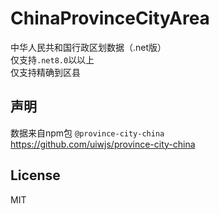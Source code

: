 # ChinaProvinceCityArea
中华人民共和国行政区划数据（.net版）  
仅支持```.net8.0```以以上  
仅支持精确到区县

## 声明
数据来自npm包 ```@province-city-china```  
https://github.com/uiwjs/province-city-china

## License
MIT